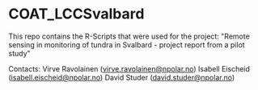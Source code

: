 # COAT_LCCSvalbard
This repo contains the R-Scripts that were used for the project: "Remote sensing in monitoring of tundra in Svalbard - project report from a pilot study"

Contacts:
Virve Ravolainen (virve.ravolainen@npolar.no)
Isabell Eischeid (isabell.eischeid@npolar.no)
David Studer (david.studer@npolar.no)
